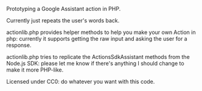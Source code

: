 Prototyping a Google Assistant action in PHP.

Currently just repeats the user's words back.

actionlib.php provides helper methods to help you make your own Action in
php: currently it supports getting the raw input and asking the user for
a response.

actionlib.php tries to replicate the ActionsSdkAssistant methods from the
Node.js SDK: please let me know if there's anything I should change to make it more PHP-like.

Licensed under CC0: do whatever you want with this code.

